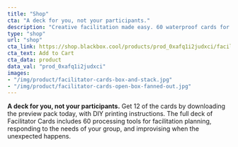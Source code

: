 ```yaml
---
title: "Shop"
cta: "A deck for you, not your participants."
description: "Creative facilitation made easy. 60 waterproof cards for planning, responding, improvising, and co-facilitating."
type: "shop"
url: "shop"
cta_link: https://shop.blackbox.cool/products/prod_0xafq1i2judxci/facilitator-cards
cta_text: Add to Cart
cta_data: product
data_val: "prod_0xafq1i2judxci"
images:
- "/img/product/facilitator-cards-box-and-stack.jpg"
- "/img/product/facilitator-cards-open-box-fanned-out.jpg"
---
```

**A deck for you, not your participants.** Get 12 of the cards by downloading the preview pack today, with DIY printing instructions. The full deck of Facilitator Cards includes 60 processing tools for facilitation planning, responding to the needs of your group, and improvising when the unexpected happens. 